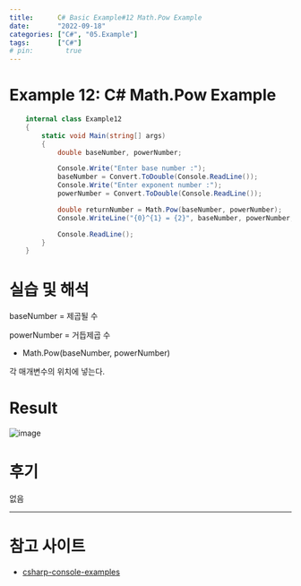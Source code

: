 ```yaml
---
title:      C# Basic Example#12 Math.Pow Example
date:       "2022-09-18"
categories: ["C#", "05.Example"]
tags:       ["C#"]
# pin:        true
---
```


# Example 12: C# Math.Pow Example
```c#
    internal class Example12
    {
        static void Main(string[] args)
        {
            double baseNumber, powerNumber;

            Console.Write("Enter base number :");
            baseNumber = Convert.ToDouble(Console.ReadLine());
            Console.Write("Enter exponent number :");
            powerNumber = Convert.ToDouble(Console.ReadLine());

            double returnNumber = Math.Pow(baseNumber, powerNumber);
            Console.WriteLine("{0}^{1} = {2}", baseNumber, powerNumber, returnNumber);

            Console.ReadLine();
        }
    }
```

# 실습 및 해석
baseNumber = 제곱될 수

powerNumber = 거듭제곱 수

- Math.Pow(baseNumber, powerNumber)

각 매개변수의 위치에 넣는다.

# Result
![image](https://user-images.githubusercontent.com/85896566/190882248-2c529d24-1592-4b8a-baef-4774ddfe8a82.png)

# 후기
없음

---

# 참고 사이트
- [csharp-console-examples](https://www.csharp-console-examples.com/csharp-console/c-console-examples/)